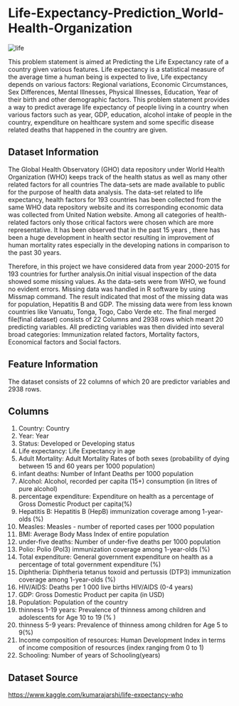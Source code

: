 # Life-Expectancy-Prediction_World-Health-Organization

![life](https://user-images.githubusercontent.com/77172036/144932194-bb918d6b-5314-499a-bf7a-732c46c44d16.png)


This problem statement is aimed at Predicting the Life Expectancy rate of a country given various features. Life expectancy is a statistical measure of the average time a human being is expected to live, Life expectancy depends on various factors: Regional variations, Economic Circumstances, Sex Differences, Mental Illnesses, Physical Illnesses, Education, Year of their birth and other demographic factors. This problem statement provides a way to predict average life expectancy of people living in a country when various factors such as year, GDP, education, alcohol intake of people in the country, expenditure on healthcare system and some specific disease related deaths that happened in the country are given.

## Dataset Information
The Global Health Observatory (GHO) data repository under World Health Organization (WHO) keeps track of the health status as well as many other related factors for all countries The data-sets are made available to public for the purpose of health data analysis. The data-set related to life expectancy, health factors for 193 countries has been collected from the same WHO data repository website and its corresponding economic data was collected from United Nation website. Among all categories of health-related factors only those critical factors were chosen which are more representative. It has been observed that in the past 15 years , there has been a huge development in health sector resulting in improvement of human mortality rates especially in the developing nations in comparison to the past 30 years.

Therefore, in this project we have considered data from year 2000-2015 for 193 countries for further analysis.On initial visual inspection of the data showed some missing values. As the data-sets were from WHO, we found no evident errors. Missing data was handled in R software by using Missmap command. The result indicated that most of the missing data was for population, Hepatitis B and GDP. The missing data were from less known countries like Vanuatu, Tonga, Togo, Cabo Verde etc. The final merged file(final dataset) consists of 22 Columns and 2938 rows which meant 20 predicting variables. All predicting variables was then divided into several broad categories: Immunization related factors, Mortality factors, Economical factors and Social factors.

## Feature Information
The dataset consists of 22 columns of which 20 are predictor variables and 2938 rows.

## Columns
1. Country: Country
2. Year: Year
3. Status: Developed or Developing status
4. Life expectancy: Life Expectancy in age
5. Adult Mortality: Adult Mortality Rates of both sexes (probability of dying between 15 and 60 years per 1000 population)
6. infant deaths: Number of Infant Deaths per 1000 population
7. Alcohol: Alcohol, recorded per capita (15+) consumption (in litres of pure alcohol)
8. percentage expenditure: Expenditure on health as a percentage of Gross Domestic Product per capita(%)
9. Hepatitis B: Hepatitis B (HepB) immunization coverage among 1-year-olds (%)
10. Measles: Measles - number of reported cases per 1000 population
11. BMI: Average Body Mass Index of entire population
12. under-five deaths: Number of under-five deaths per 1000 population
13. Polio: Polio (Pol3) immunization coverage among 1-year-olds (%)
14. Total expenditure: General government expenditure on health as a percentage of total government expenditure (%)
15. Diphtheria: Diphtheria tetanus toxoid and pertussis (DTP3) immunization coverage among 1-year-olds (%)
16. HIV/AIDS: Deaths per 1 000 live births HIV/AIDS (0-4 years)
17. GDP: Gross Domestic Product per capita (in USD)
18. Population: Population of the country
19. thinness 1-19 years: Prevalence of thinness among children and adolescents for Age 10 to 19 (% )
20. thinness 5-9 years: Prevalence of thinness among children for Age 5 to 9(%)
21. Income composition of resources: Human Development Index in terms of income composition of resources (index ranging from 0 to 1)
22. Schooling: Number of years of Schooling(years)

## Dataset Source
https://www.kaggle.com/kumarajarshi/life-expectancy-who
